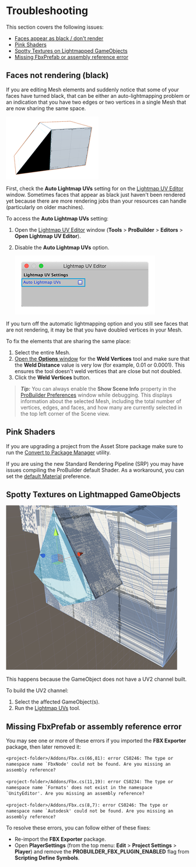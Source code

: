 # Troubleshooting

This section covers the following issues:

* [Faces appear as black / don't render](#norender)
* [Pink Shaders](#pink)
* [Spotty Textures on Lightmapped GameObjects](#spotty)
* [Missing FbxPrefab or assembly reference error](#fbx)



<a name="norender"></a>

## Faces not rendering (black)

If you are editing Mesh elements and suddenly notice that some of your faces have turned black, that can be either an auto-lightmapping problem or an indication that you have two edges or two vertices in a single Mesh that are now sharing the same space.

![Unrendered face](images/faq_black.png)

First, check the **Auto Lightmap UVs** setting for on the [Lightmap UV Editor](lightmap-uv.md) window. Sometimes faces that appear as black just haven't been rendered yet because there are more rendering jobs than your resources can handle (particularly on older machines).

To access the **Auto Lightmap UVs** setting:

1. Open the [Lightmap UV Editor](lightmap-uv.md) window (**Tools** > **ProBuilder** > **Editors** > **Open Lightmap UV Editor**).

2. Disable the **Auto Lightmap UVs** option.

	![Disable the Auto Generate option](images/faq-norender.png)

If you turn off the automatic lightmapping option and you still see faces that are not rendering, it may be that you have doubled vertices in your Mesh.

To fix the elements that are sharing the same place:

1. Select the entire Mesh.
2. [Open the **Options** window](workflow-edit.md#edit) for the **Weld Vertices** tool and make sure that the **Weld Distance** value is very low (for example, 0.01 or 0.0001). This ensures the tool doesn't weld vertices that are close but not doubled.
3. Click the **Weld Vertices** button.



> ***Tip:*** You can always enable the __Show Scene Info__ property in the [ProBuilder Preferences](preferences.md#info_overlay) window while debugging. This displays information about the selected Mesh, including the total number of vertices, edges, and faces, and how many are currently selected in the top left corner of the Scene view.



<a name="pink"></a>

## Pink Shaders

If you are upgrading a project from the Asset Store package make sure to run the [Convert to Package Manager](installing.md#convert-to-package-manager) utility.

If you are using the new Standard Rendering Pipeline (SRP) you may have issues compiling the ProBuilder default Shader. As a workaround, you can set the [default Material](preferences.md#defmat) preference.



<a name="spotty"></a>

## Spotty Textures on Lightmapped GameObjects

![bad lightmap uvs](images/BadLightmapUVs.png)

This happens because the GameObject does not have a UV2 channel built.

To build the UV2 channel:

1. Select the affected GameObject(s).
2. Run the [Lightmap UVs](Object_LightmapUVs.md) tool.



<a name="fbx"></a>

## Missing FbxPrefab or assembly reference error

You may see one or more of these errors if you imported the **FBX Exporter** package, then later removed it:

```
<project-folder>/Addons/Fbx.cs(66,81): error CS0246: The type or namespace name `FbxNode' could not be found. Are you missing an assembly reference?

<project-folder>/Addons/Fbx.cs(11,19): error CS0234: The type or namespace name `Formats' does not exist in the namespace `UnityEditor'. Are you missing an assembly reference?

<project-folder>/Addons/Fbx.cs(8,7): error CS0246: The type or namespace name `Autodesk' could not be found. Are you missing an assembly reference?
```

To resolve these errors, you can follow either of these fixes:

- Re-import the **FBX Exporter** package.
- Open **PlayerSettings** (from the top menu: **Edit** > **Project Settings** > **Player**) and remove the **PROBUILDER_FBX_PLUGIN_ENABLED** flag from **Scripting Define Symbols**.




